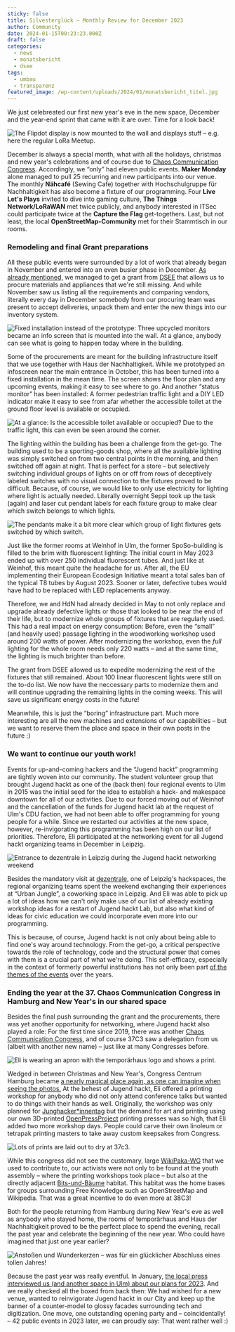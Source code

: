 ```yaml
---
sticky: false
title: Silvesterglück – Monthly Review for December 2023
author: Community
date: 2024-01-15T00:23:23.000Z
draft: false
categories:
  - news
  - monatsbericht
  - dsee
tags:
  - umbau
  - transparenz
featured_image: /wp-content/uploads/2024/01/monatsbericht_titel.jpg
---
```


We just celebreated our first new year's eve in the new space, December and the year-end sprint that came with it are over. Time for a look back!

![The Flipdot display is now mounted to the wall and displays stuff – e.g. here the regular LoRa Meetup.](/wp-content/uploads/2024/01/monatsbericht_flipdot_lora.jpg)

December is always a special month, what with all the holidays, christmas and new year's celebrations and of course due to [Chaos Communication Congress](https://de.wikipedia.org/wiki/Chaos_Communication_Congress). Accordingly, we “only” had eleven public events. **Maker Monday** alone managed to pull 25 recurring and new participants into our venue. The monthly **Nähcafé** (Sewing Cafe) together with Hochschulgruppe für Nachhaltigkeit has also become a fixture of our programming. Four **Live Let's Plays** invited to dive into gaming culture, **The Things Network/LoRaWAN** met twice publicly, and anybody interested in ITSec could participate twice at the **Capture the Flag** get-togethers. Last, but not least, the local **OpenStreetMap-Community** met for their Stammtisch in our rooms.

### Remodeling and final Grant preparations

All these public events were surrounded by a lot of work that already began in November and entered into an even busier phase in December. [As already mentioned,](/jahresendfieber-monatsbericht-november-2023/) we managed to get a grant from [DSEE](https://www.deutsche-stiftung-engagement-und-ehrenamt.de/) that allows us to procure materials and appliances that we're still missing. And while November saw us listing all the requirements and comparing vendors, literally every day in December somebody from our procuring team was present to accept deliveries, unpack them and enter the new things into our inventory system.

![Fixed installation instead of the prototype: Three upcycled monitors became an info screen that is mounted into the wall. At a glance, anybody can see what is going to happen today where in the building.](/wp-content/uploads/2024/01/monatsbericht_wegweiser.jpg)


Some of the procurements are meant for the building infrastructure itself that we use together with Haus der Nachhaltigkeit. While we prototyped an infoscreen near the main entrance in October, this has been turned into a fixed installation in the mean time. The screen shows the floor plan and any upcoming events, making it easy to see where to go. And another “status monitor” has been installed: A former pedestrian traffic light and a DIY LED indicator make it easy to see from afar whether the accessible toilet at the ground floor level is available or occupied.

![At a glance: Is the accessible toilet available or occupied? Due to the traffic light, this can even be seen around the corner.](/wp-content/uploads/2024/01/monatsbericht_lsa.jpg)


The lighting within the building has been a challenge from the get-go. The building used to be a sporting-goods shop, where all the available lighting was simply switched on from two central points in the morning, and then switched off again at night. That is perfect for a store – but selectively switching individual groups of lights on or off from rows of deceptively labeled switches with no visual connection to the fixtures proved to be difficult. Because, of course, we would like to only use electricity for lighting where light is actually needed. Literally overnight Seppi took up the task (again) and laser cut pendant labels for each fixture group to make clear which switch belongs to which lights.

![The pendants make it a bit more clear which group of light fixtures gets switched by which switch.](/wp-content/uploads/2024/01/monatsbericht_lampenschild.jpg)


Just like the former rooms at Weinhof in Ulm, the former SpoSo-building is filled to the brim with fluorescent lighting: The initial count in May 2023 ended up with over 250 individual fluorescent tubes. And just like at Weinhof, this meant quite the headache for us. After all, the EU implementing their European Ecodesign Initiative meant a total sales ban of the typical T8 tubes by August 2023. Sooner or later, defective tubes would have had to be replaced with LED replacements anyway.

Therefore, we and HdN had already decided in May to not only replace and upgrade already defective lights or those that looked to be near the end of their life, but to modernize whole groups of fixtures that are regularly used. This had a real impact on energy consumption: Before, even the “small” (and heavily used) passage lighting in the woodworking workshop used around 200 watts of power. After modernizing the workshop, even the _full_ lighting for the whole room needs only 220 watts – and at the same time, the lighting is much brighter than before.

The grant from DSEE allowed us to expedite modernizing the rest of the fixtures that still remained. About 100 linear fluorescent lights were still on the to-do list. We now have the neccessary parts to modernize them and will continue upgrading the remaining lights in the coming weeks. This will save us significant energy costs in the future!

Meanwhile, this is just the “boring” infrastructure part. Much more interesting are all the new machines and extensions of our capabilities – but we want to reserve them the place and space in their own posts in the future :)

### We want to continue our youth work!

Events for up-and-coming hackers and the “Jugend hackt” programming are tightly woven into our community. The student volunteer group that brought Jugend hackt as one of the (back then) four regional events to Ulm in 2015 was the initial seed for the idea to establish a hack- and makespace downtown for all of our activities. Due to our forced moving out of Weinhof and the cancellation of the funds for Jugend hackt lab at the request of Ulm's CDU faction, we had not been able to offer programming for young people for a while. Since we restarted our activities at the new space, however, re-invigorating this programming has been high on our list of priorities. Therefore, Eli participated at the networking event for all Jugend hackt organizing teams in December in Leipzig.

![Entrance to dezentrale in Leipzig during the Jugend hackt networking weekend](/wp-content/uploads/2024/01/monatsbericht_jugendhackt.jpg)

Besides the mandatory visit at [dezentrale](https://dezentrale.space/), one of Leipzig's hackspaces, the regional organizing teams spent the weekend exchanging their experiences at “Urban Jungle”, a coworking space in Leipzig. And Eli was able to pick up a lot of ideas how we can't only make use of our list of already existing workshop ideas for a restart of Jugend hackt Lab, but also what kind of ideas for civic education we could incorporate even more into our programming.

This is because, of course, Jugend hackt is not only about being able to find one's way around technology. From the get-go, a critical perspective towards the role of technology, code and the structural power that comes with them is a crucial part of what we're doing. This self-efficacy, especially in the context of formerly powerful institutions has not only been part [of the themes of the events](https://jugendhackt.org/blog/macht-code-das-inhaltliche-programm-bei-jugend-hackt-in-berlin/) over the years.

### Ending the year at the 37. Chaos Communication Congress in Hamburg and New Year's in our shared space

Besides the final push surrounding the grant and the procurements, there was yet another opportunity for networking, where Jugend hackt also played a role: For the first time since 2019, there was another [Chaos Communication Congress](https://events.ccc.de/category/37c3/), and of course 37C3 saw a delegation from us (albeit with another new name) – just like at many Congresses before.

![Eli is wearing an apron with the temporärhaus logo and shows a print.](/wp-content/uploads/2024/01/monatsbericht_37c3_1.jpg)

Wedged in between Christmas and New Year's, Congress Centrum Hamburg became [a nearly magical place again, as one can imagine when seeing the photos.](https://commons.wikimedia.org/wiki/Category:37C3) At the behest of Jugend hackt, Eli offered a printing workshop for anybody who did not only attend conference talks but wanted to do things with their hands as well. Originally, the workshop was only planned for [Junghacker\*innentag](https://events.ccc.de/congress/2023/infos/junghackerinnentag.html) but the demand for art and printing using our own 3D-printed [OpenPressProject](https://openpressproject.com/) printing presses was so high, that Eli added two more workshop days. People could carve their own linoleum or tetrapak printing masters to take away custom keepsakes from Congress.

![Lots of prints are laid out to dry at 37c3.](/wp-content/uploads/2024/01/monatsbericht_37c3_2.jpg)

While this congress did not see the customary, large [WikiPaka-WG](/resource-exhaustion-wir-waren-auf-dem-36c3/) that we used to contribute to, our activists were not only to be found at the youth assembly – where the printing workshops took place – but also at the directly adjacent [Bits-und-Bäume](https://bits-und-baeume.org/) habitat. This habitat was the home bases for groups surrounding Free Knowledge such as OpenStreetMap and Wikipedia. That was a great incentive to do even more at 38C3!

Both for the people returning from Hamburg during New Year's eve as well as anybody who stayed home, the rooms of temporärhaus and Haus der Nachhaltigkeit proved to be the perfect place to spend the evening, recall the past year and celebrate the beginning of the new year. Who could have imagined that just one year earlier? 

![Anstoßen und Wunderkerzen – was für ein glücklicher Abschluss eines tollen Jahres!](/wp-content/uploads/2024/01/monatsbericht_silvester.jpg)

Because the past year was really eventful. In January, [the local press interviewed us (and another space in Ulm) about our plans for 2023](https://www.swp.de/lokales/ulm/verschwoerhaus-ulm-was-passiert-2023_-hausleiter-und-vereinschef-im-gespraech-68265381.html). And we really checked all the boxed from back then: We had wished for a new venue, wanted to reinvigorate Jugend hackt in our City and keep up the banner of a counter-model to glossy facades surrounding tech and digitization. One move, one outstanding opening party and – coincidentally! – 42 public events in 2023 later, we can proudly say: That went rather well :)
